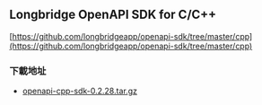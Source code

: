 ## Longbridge OpenAPI SDK for C/C++

[https://github.com/longbridgeapp/openapi-sdk/tree/master/cpp](https://github.com/longbridgeapp/openapi-sdk/tree/master/cpp)

### 下載地址

- [openapi-cpp-sdk-0.2.28.tar.gz](https://static.lbkrs.com/openapi-sdk/openapi-cpp-sdk-0.2.28.tar.gz)
